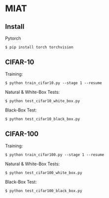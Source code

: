 # MIAT
## Install
Pytorch
```
$ pip install torch torchvision
```

## CIFAR-10
Training:
```
$ python train_cifar10.py --stage 1 --resume
```
Natural & White-Box Tests:
```
$ python test_cifar10_white_box.py
```
Black-Box Test:
```
$ python test_cifar10_black_box.py
```

## CIFAR-100
Training:
```
$ python train_cifar100.py --stage 1 --resume
```
Natural & White-Box Tests:
```
$ python test_cifar100_white_box.py
```
Black-Box Test:
```
$ python test_cifar100_black_box.py
```
